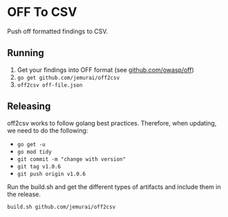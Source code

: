 # OFF To CSV

Push off formatted findings to CSV.

## Running

1. Get your findings into OFF format (see [github.com/owasp/off](https://github.com/owasp/off))
1. `go get github.com/jemurai/off2csv`
1. `off2csv off-file.json`

## Releasing

off2csv works to follow golang best practices.  Therefore, when updating, we need to do the following:

- `go get -u` 
- `go mod tidy`
- `git commit -m "change with version"`
- `git tag v1.0.6`
- `git push origin v1.0.6`

Run the build.sh and get the different types of artifacts and include them in the release.

`build.sh github.com/jemurai/off2csv`
